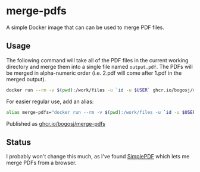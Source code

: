 # merge-pdfs
A simple Docker image that can can be used to merge PDF files.

## Usage
The following command will take all of the PDF files in the current working directory and merge them into a single file named `output.pdf`. The PDFs will be merged in alpha-numeric order (i.e. 2.pdf will come after 1.pdf in the merged output).

```bash
docker run --rm -v $(pwd):/work/files -u `id -u $USER` ghcr.io/bogosj/merge-pdfs
```

For easier regular use, add an alias:

```bash
alias merge-pdfs="docker run --rm -v $(pwd):/work/files -u `id -u $USER` ghcr.io/bogosj/merge-pdfs"
```

Published as [ghcr.io/bogosj/merge-pdfs](https://github.com/users/bogosj/packages/container/package/merge-pdfs)

## Status
I probably won't change this much, as I've found [SimplePDF](https://simplepdf.eu/) which lets me merge PDFs from a browser.
